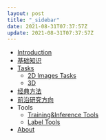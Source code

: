 ```yaml
---
layout: post
title: "_sidebar"
date: 2021-08-31T07:37:57Z
update: 2021-08-31T07:37:57Z
---
```

- [Introduction]()
- [基础知识](/basic)
- [Tasks](/tasks_brief)
  - [2D Images Tasks](/2dimage)
  - [3D](/3d)
- [经典方法](/classic)
- [前沿研究方向](/research)
- Tools
  - [Training&Inference Tools](/training)
  - [Label Tools](/label)
- [About](/about.md)



